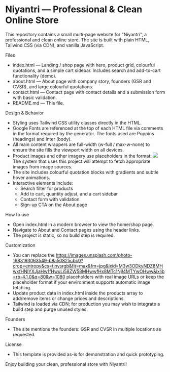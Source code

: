 # Niyantri — Professional & Clean Online Store

This repository contains a small multi-page website for "Niyantri", a professional and clean online store. The site is built with plain HTML, Tailwind CSS (via CDN), and vanilla JavaScript.

Files
- index.html — Landing / shop page with hero, product grid, colourful quotations, and a simple cart sidebar. Includes search and add-to-cart functionality (demo).
- about.html — About page with company story, founders (GSR and CVSR), and large colourful quotations.
- contact.html — Contact page with contact details and a submission form with basic validation.
- README.md — This file.

Design & Behavior
- Styling uses Tailwind CSS utility classes directly in the HTML.
- Google Fonts are referenced at the top of each HTML file via comments in the format required by the generator. The fonts used are Poppins (headings) and Inter (body).
- All main content wrappers are full-width (w-full / max-w-none) to ensure the site fills the viewport width on all devices.
- Product images and other imagery use placeholders in the format:
  <img src="https://pixabay.com/get/gb98f4c67014d8418723cb5b9f641bb09abbcd2a8ac71cd79e76ddbd710502efeac045f8f6e812d6dcde35bebd1fed9cba82bac604e560c05ba0c02046da775a0_640.jpg" />
  The system that uses this project will attempt to fetch appropriate images from image sources.
- The site includes colourful quotation blocks with gradients and subtle hover animations.
- Interactive elements include:
  - Search filter for products
  - Add to cart, quantity adjust, and a cart sidebar
  - Contact form with validation
  - Sign-up CTA on the About page

How to use
- Open index.html in a modern browser to view the home/shop page.
- Navigate to About and Contact pages using the header links.
- The project is static, so no build step is required.

Customization
- You can replace the https://images.unsplash.com/photo-1683193063549-b8a50825cbc0?crop=entropy&cs=tinysrgb&fit=max&fm=jpg&ixid=M3w3ODkyNDZ8MHwxfHNlYXJjaHw1fHwuLi58ZW58MHwwfHx8MTc1NjI4MTYwOHww&ixlib=rb-4.1.0&q=80&w=1080 placeholders with real image URLs or keep the placeholder format if your environment supports automatic image fetching.
- Update product data in index.html inside the products array to add/remove items or change prices and descriptions.
- Tailwind is loaded via CDN; for production you may wish to integrate a build step and purge unused styles.

Founders
- The site mentions the founders: GSR and CVSR in multiple locations as requested.

License
- This template is provided as-is for demonstration and quick prototyping.

Enjoy building your clean, professional store with Niyantri!